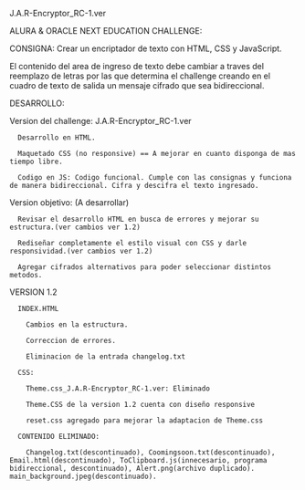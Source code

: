 J.A.R-Encryptor_RC-1.ver

ALURA & ORACLE NEXT EDUCATION CHALLENGE:

CONSIGNA:
  Crear un encriptador de texto con HTML, CSS y JavaScript.
  
  El contenido del area de ingreso de texto debe cambiar a traves del reemplazo de letras por las que determina el challenge creando en el cuadro de texto de salida un mensaje cifrado que sea bidireccional.
  
DESARROLLO:

  Version del challenge: J.A.R-Encryptor_RC-1.ver
  
      Desarrollo en HTML.
      
      Maquetado CSS (no responsive) == A mejorar en cuanto disponga de mas tiempo libre.
      
      Codigo en JS: Codigo funcional. Cumple con las consignas y funciona de manera bidireccional. Cifra y descifra el texto ingresado.
      
  Version objetivo: (A desarrollar)
  
      Revisar el desarrollo HTML en busca de errores y mejorar su estructura.(ver cambios ver 1.2)
      
      Rediseñar completamente el estilo visual con CSS y darle responsividad.(ver cambios ver 1.2)
      
      Agregar cifrados alternativos para poder seleccionar distintos metodos.
      
  VERSION 1.2
  
      INDEX.HTML
      
        Cambios en la estructura.
        
        Correccion de errores.
        
        Eliminacion de la entrada changelog.txt
        
      CSS:
      
        Theme.css_J.A.R-Encryptor_RC-1.ver: Eliminado
        
        Theme.CSS de la version 1.2 cuenta con diseño responsive
        
        reset.css agregado para mejorar la adaptacion de Theme.css
       
      CONTENIDO ELIMINADO:
      
        Changelog.txt(descontinuado), Coomingsoon.txt(descontinuado), Email.html(descontinuado), ToClipboard.js(innecesario, programa bidireccional, descontinuado), Alert.png(archivo duplicado). main_background.jpeg(descontinuado).
        
        
        
